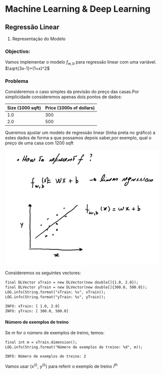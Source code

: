 # Machine Learning & Deep Learning

## Regressão Linear

1. Representação do Modelo

### Objectivo:

Vamos implementar o modelo $f_{w,b}$ para regressão linear com uma variável. $\sqrt{3x-1}+(1+x)^2$

### Problema

Consideremos o caso simples da previsão do preço das casas.Por simplicidade consideremos apenas dois pontos de dados:


| Size (1000 sqft)     | Price (1000s of dollars) |
| -------------------| ------------------------ |
| 1.0               | 300                      |
| 2.0               | 500                      |

Queremos ajustar um modelo de regressão linear (linha preta no gráfico) a estes dados de forma a que possamos depois saber,por exemplo, qual o preço de uma casa com 1200 sqft

![img.png](img.png)

Consideremos os seguintes vectores:

```
final DLVector xTrain = new DLVector(new double[]{1.0, 2.0});
final DLVector yTrain = new DLVector(new double[]{300.0, 500.0});
LOG.info(String.format("xTrain: %s", xTrain));
LOG.info(String.format("yTrain: %s", yTrain));
```
```
INFO: xTrain: [ 1.0, 2.0]
INFO: yTrain: [ 300.0, 500.0]
```

#### Número de exemplos de treino
Se *m* for o número de exemplos de treino, temos:

```
final int m = xTrain.dimension();
LOG.info(String.format("Número de exemplos de treino: %d", m));
```

```
INFO: Número de exemplos de treino: 2
```

Vamos usar (x$^{(i)}$, y$^{(i)}$) para referir o exemplo de treino $i^{th}$

